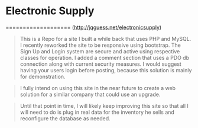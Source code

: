 # Electronic Supply
===================
(http://jqguess.net/electronicsupply)


>This is a Repo for a site I built a while back that uses PHP and MySQL.  
I recently reworked the site to be responsive using bootstrap. The Sign Up 
and Login system are secure and active using respective classes for operation. I
added a comment section that  uses a PDO db connection along with current 
security measures.  I would suggest having your users login before posting,
because this solution is mainly for demonstration.


>I fully intend on using this site in the near future to create a web 
solution for a similar company that could use an upgrade.

>Until that point in time, I will likely keep improving this site so that
all I will need to do is plug in real data for the inventory he sells and 
reconfigure the database as needed. 


